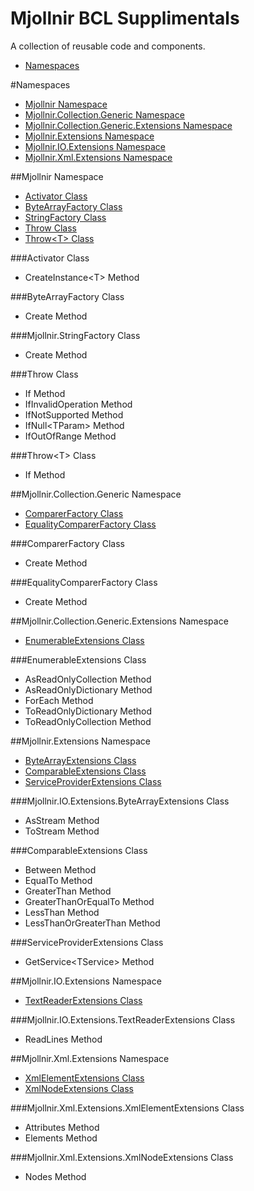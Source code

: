 Mjollnir BCL Supplimentals
========

A collection of reusable code and components.

* [Namespaces](#Namespaces)

#<a name="Namespace">Namespaces</a>

* [Mjollnir Namespace](#Mjollnir_Namespace)
* [Mjollnir.Collection.Generic Namespace](#Mjollnir.Collection.Generic._Namespace)
* [Mjollnir.Collection.Generic.Extensions Namespace](#Mjollnir.Collection.Generic.Extensions_Namespace)
* [Mjollnir.Extensions Namespace](#Mjollnir.Extensions_Namespace)
* [Mjollnir.IO.Extensions Namespace](#Mjollnir.IO.Extensions_Namespace)
* [Mjollnir.Xml.Extensions Namespace](#Mjollnir.Xml.Extensions_Namespace)

##<a name="Mjollnir_Namespace">Mjollnir Namespace</a>

* [Activator Class](#Mjollnir.Activator_Class)
* [ByteArrayFactory Class](#ByteArrayFactory_Class)
* [StringFactory Class](#Mjollnir.Text.StringFactory_Class)
* [Throw Class](#Mjollnir.Throw_Class)
* [Throw&lt;T&gt; Class](#Mjollnir.ThrowOfT_Class)

###<a name="Mjollnir.Activator_Class">Activator Class</a>

* CreateInstance&lt;T&gt; Method

###<a name="Mjollnir.ByteArrayFactory_Class">ByteArrayFactory Class</a>

* Create Method

###<a name="Mjollnir.StringFactory_Class">Mjollnir.StringFactory Class</a>

* Create Method

###<a name="Mjollnir.Throw_Class">Throw Class</a>

* If Method
* IfInvalidOperation Method
* IfNotSupported Method
* IfNull&lt;TParam&gt; Method
* IfOutOfRange Method

###<a name="Mjollnir.ThrowOfT_Class">Throw&lt;T&gt; Class</a>

* If Method

##<a name="Mjollnir.Collection.Generic_Namespace">Mjollnir.Collection.Generic Namespace</a>

* [ComparerFactory Class](#Mjollnir.Collection.Generic.CompareFactory_Class)
* [EqualityComparerFactory Class](#Mjollnir.Collection.Generic.EqualityComparerFactory_Class)

###<a name="Mjollnir.Collection.Generic.ComparerFactory_Class">ComparerFactory Class</a>

* Create Method

###<a name="Mjollnir.Collection.Generic.EqualityComparerFactory_Class">EqualityComparerFactory Class</a>

* Create Method

##<a name="Mjollnir.Collection.Generic.Extensions_Namespace">Mjollnir.Collection.Generic.Extensions Namespace</a>

* [EnumerableExtensions Class](#Mjollnir.Collection.Generic.Extensions.EnumerableExtensions_Class)

###<a name="Mjollnir.Collection.Generic.Extensions.EnumerableExtensions_Class">EnumerableExtensions Class</a>

* AsReadOnlyCollection Method
* AsReadOnlyDictionary Method
* ForEach Method
* ToReadOnlyDictionary Method
* ToReadOnlyCollection Method

##<a name="Mjollnir.Extensions_Namespace">Mjollnir.Extensions Namespace</a>

* [ByteArrayExtensions Class](#Mjollnir.IO.Extensions.ByteArrayExtensions_Class)
* [ComparableExtensions Class](#Mjollnir.Extensions.ComparableExtensions_Class)
* [ServiceProviderExtensions Class](#Mjollnir.Extensions.ServiceProviderExtensions_Class)

###<a name="Mjollnir.IO.Extensions.ByteArrayExtensions_Class">Mjollnir.IO.Extensions.ByteArrayExtensions Class</a>

* AsStream Method
* ToStream Method

###<a name="Mjollnir.Extensions.ComparableExtensions_Class">ComparableExtensions Class</a>

* Between Method
* EqualTo Method
* GreaterThan Method
* GreaterThanOrEqualTo Method
* LessThan Method
* LessThanOrGreaterThan Method

###<a name="Mjollnir.Extensions.ServiceProviderExtensions_Class">ServiceProviderExtensions Class</a>

* GetService&lt;TService&gt; Method

##<a name="Mjollnir.IO.Extensions_Namespace">Mjollnir.IO.Extensions Namespace</a>

* [TextReaderExtensions Class](#Mjollnir.IO.Extensions.TextReaderExtensions_Class)

###<a name="Mjollnir.IO.Extensions.TextReaderExtensions_Class">Mjollnir.IO.Extensions.TextReaderExtensions Class</a>

* ReadLines Method

##<a name="Mjollnir.Xml.Extensions_Namespace">Mjollnir.Xml.Extensions Namespace</a>

* [XmlElementExtensions Class](#Mjollnir.Xml.Extensions.XmlElementExtensions )
* [XmlNodeExtensions Class](#Mjollnir.Xml.Extensions.XmlNodeExtensions_Class)

###<a name="Mjollnir.Xml.Extensions.XmlElementExtensions">Mjollnir.Xml.Extensions.XmlElementExtensions Class</a>

* Attributes Method
* Elements Method

###<a name="Mjollnir.Xml.Extensions.XmlNodeExtensions_Class">Mjollnir.Xml.Extensions.XmlNodeExtensions Class</a>

* Nodes Method
